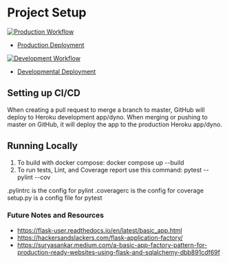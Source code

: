 # Project Setup

[![Production Workflow](https://github.com/larryang/ly23_docker_flask/actions/workflows/prod.yml/badge.svg)](https://github.com/larryang/ly23_docker_flask/actions/workflows/prod.yml)

* [Production Deployment](https://ly23-prod.herokuapp.com/)


[![Development Workflow](https://github.com/larryang/ly23_docker_flask/actions/workflows/dev.yml/badge.svg)](https://github.com/larryang/ly23_docker_flask/actions/workflows/dev.yml)

* [Developmental Deployment](https://ly23-dev.herokuapp.com/)

## Setting up CI/CD

When creating a pull request to merge a branch to master, GitHub will deploy to Heroku development app/dyno.  When merging or pushing to master on GitHub, it will deploy the app to the production Heroku app/dyno.

## Running Locally

1. To build with docker compose:
   docker compose up --build
2. To run tests, Lint, and Coverage report use this command: pytest --pylint --cov

.pylintrc is the config for pylint .coveragerc is the config for coverage setup.py is a config file for pytest


### Future Notes and Resources
* https://flask-user.readthedocs.io/en/latest/basic_app.html
* https://hackersandslackers.com/flask-application-factory/
* https://suryasankar.medium.com/a-basic-app-factory-pattern-for-production-ready-websites-using-flask-and-sqlalchemy-dbb891cdf69f
